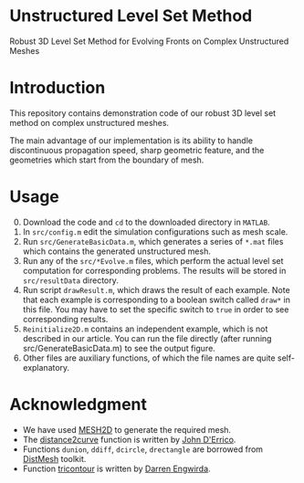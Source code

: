 # Unstructured Level Set Method
Robust 3D Level Set Method for Evolving Fronts on Complex Unstructured Meshes

# Introduction

This repository contains demonstration code of our robust 3D level set method on complex unstructured meshes.

The main advantage of our implementation is its ability to handle discontinuous propagation speed, sharp geometric feature, and the geometries which start from the boundary of mesh.

# Usage

0. Download the code and `cd` to the downloaded directory in `MATLAB`.
1. In `src/config.m` edit the simulation configurations such as mesh scale.
2. Run `src/GenerateBasicData.m`, which generates a series of `*.mat` files which contains the generated unstructured mesh.
3. Run any of the `src/*Evolve.m`	 files, which perform the actual level set computation for corresponding problems. The results will be stored in `src/resultData` directory.
4. Run script `drawResult.m`, which draws the result of each example. Note that each example is corresponding to a boolean switch called `draw*` in this file. You may have to set the specific switch to `true` in order to see corresponding results.
5. `Reinitialize2D.m` contains an independent example, which is not described in our article. You can run the file directly (after running src/GenerateBasicData.m) to see the output figure.
6. Other files are auxiliary functions, of which the file names are quite self-explanatory.


# Acknowledgment

+ We have used [MESH2D](https://github.com/dengwirda/mesh2d) to generate the required mesh.
+ The [distance2curve](https://ww2.mathworks.cn/matlabcentral/fileexchange/34869-distance2curve) function is written by [John D'Errico](https://ww2.mathworks.cn/matlabcentral/profile/authors/869215-john-d-errico).
+ Functions `dunion`, `ddiff`, `dcircle`, `drectangle` are borrowed from [DistMesh](http://persson.berkeley.edu/distmesh/) toolkit.
+ Function [tricontour](https://ww2.mathworks.cn/matlabcentral/fileexchange/10408-contours-for-triangular-grids) is written by [Darren Engwirda](https://ww2.mathworks.cn/matlabcentral/profile/authors/870403-darren-engwirda).
